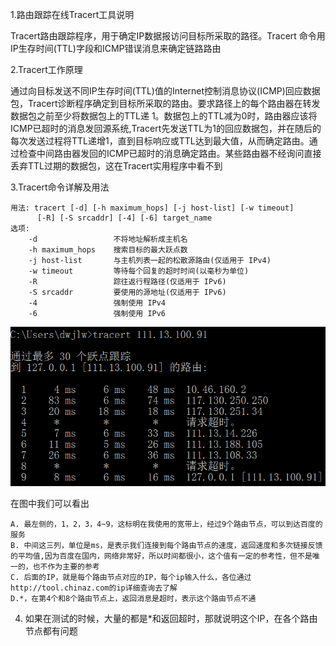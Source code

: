 1.路由跟踪在线Tracert工具说明

Tracert路由跟踪程序，用于确定IP数据报访问目标所采取的路径。Tracert 命令用IP生存时间(TTL)字段和ICMP错误消息来确定链路路由

2.Tracert工作原理

通过向目标发送不同IP生存时间(TTL)值的Internet控制消息协议(ICMP)回应数据包，Tracert诊断程序确定到目标所采取的路由。要求路径上的每个路由器在转发数据包之前至少将数据包上的TTL递 1。数据包上的TTL减为0时，路由器应该将ICMP已超时的消息发回源系统,Tracert先发送TTL为1的回应数据包，并在随后的每次发送过程将TTL递增1，直到目标响应或TTL达到最大值，从而确定路由。通过检查中间路由器发回的ICMP已超时的消息确定路由。某些路由器不经询问直接丢弃TTL过期的数据包，这在Tracert实用程序中看不到

3.Tracert命令详解及用法
```
用法: tracert [-d] [-h maximum_hops] [-j host-list] [-w timeout]
      [-R] [-S srcaddr] [-4] [-6] target_name      
选项:
    -d                 不将地址解析成主机名
    -h maximum_hops    搜索目标的最大跃点数
    -j host-list       与主机列表一起的松散源路由(仅适用于 IPv4)
    -w timeout         等待每个回复的超时时间(以毫秒为单位)
    -R                 踪往返行程路径(仅适用于 IPv6)
    -S srcaddr         要使用的源地址(仅适用于 IPv6)
    -4                 强制使用 IPv4
    -6                 强制使用 IPv6
```
![image](https://github.com/dwjlw1314/DWJ-PROJECT/raw/master/PictureSource/5.2.1.png)

在图中我们可以看出
```
A. 最左侧的，1，2，3，4~9，这标明在我使用的宽带上，经过9个路由节点，可以到达百度的服务
B. 中间这三列，单位是ms，是表示我们连接到每个路由节点的速度，返回速度和多次链接反馈的平均值,因为百度在国内，网络非常好，所以时间都很小，这个值有一定的参考性，但不是唯一的，也不作为主要的参考
C. 后面的IP，就是每个路由节点对应的IP，每个ip输入什么，各位通过http://tool.chinaz.com的ip详细查询去了解
D.*，在第4个和8个路由节点上，返回消息是超时，表示这个路由节点不通
```
4. 如果在测试的时候，大量的都是*和返回超时，那就说明这个IP，在各个路由节点都有问题
